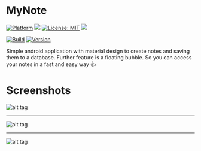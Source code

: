 # MyNote

[![Platform](https://img.shields.io/badge/platform-Android-blue.svg)](https://www.android.com)
<a target="_blank" href="https://android-arsenal.com/api?level=21" title="API21+"><img src="https://img.shields.io/badge/API-21+-blue.svg" /></a>
[![License: MIT](https://img.shields.io/badge/License-MIT-blue.svg)](https://opensource.org/licenses/MIT)
<a target="_blank" href="https://www.paypal.me/GuepardoApps" title="Donate using PayPal"><img src="https://img.shields.io/badge/paypal-donate-blue.svg" /></a>

[![Build](https://img.shields.io/badge/build-passing-green.svg)](https://github.com/GuepardoApps/MyNote/tree/master/release)
[![Version](https://img.shields.io/badge/version-v1.1.0.170902-blue.svg)](https://github.com/GuepardoApps/MyNote/tree/master/release/v1.1.0.170902.apk)

Simple android application with material design to create notes and saving them to a database.
Further feature is a floating bubble. So you can access your notes in a fast and easy way :+1:

# Screenshots

![alt tag](https://github.com/GuepardoApps/MyNote/blob/master/screenshots/header_001.png)
___________________________________

![alt tag](https://github.com/GuepardoApps/MyNote/blob/master/screenshots/header_002.png)
___________________________________

![alt tag](https://github.com/GuepardoApps/MyNote/blob/master/screenshots/header_003.png)